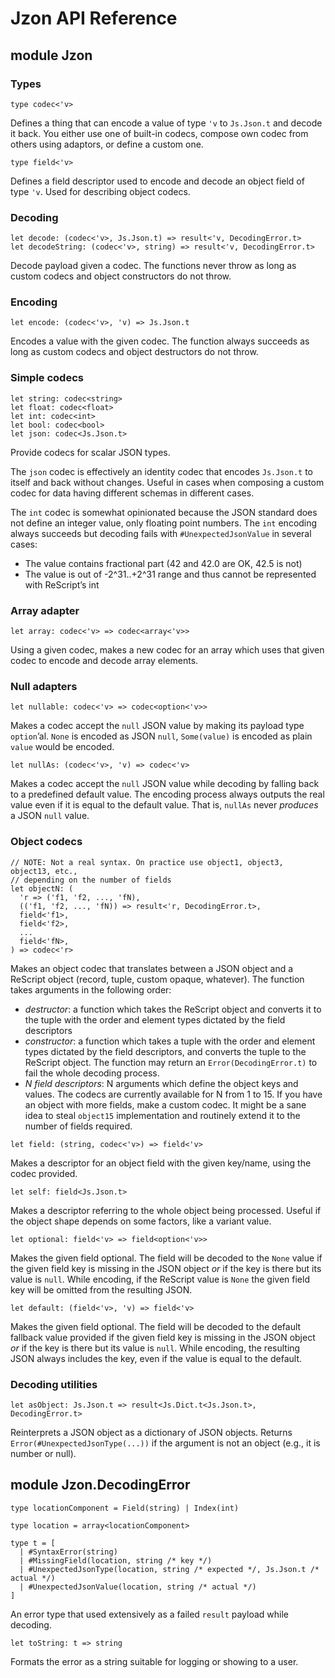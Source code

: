 # Jzon API Reference

## module Jzon

### Types

```rescript
type codec<'v>
```

Defines a thing that can encode a value of type `'v` to `Js.Json.t` and decode it back. You either use one of built-in codecs, compose own codec from others using adaptors, or define a custom one.

```rescript
type field<'v>
```

Defines a field descriptor used to encode and decode an object field of type `'v`. Used for describing object codecs.

### Decoding

```rescript
let decode: (codec<'v>, Js.Json.t) => result<'v, DecodingError.t>
let decodeString: (codec<'v>, string) => result<'v, DecodingError.t>
```

Decode payload given a codec. The functions never throw as long as custom codecs and object constructors do not throw.

### Encoding

```rescript
let encode: (codec<'v>, 'v) => Js.Json.t
```

Encodes a value with the given codec. The function always succeeds as long as custom codecs and object destructors do not throw.

### Simple codecs

```rescript
let string: codec<string>
let float: codec<float>
let int: codec<int>
let bool: codec<bool>
let json: codec<Js.Json.t>
```

Provide codecs for scalar JSON types.

The `json` codec is effectively an identity codec that encodes `Js.Json.t` to itself and back without changes. Useful in cases when composing a custom codec for data having different schemas in different cases.

The `int` codec is somewhat opinionated because the JSON standard does not define an integer value, only floating point numbers. The `int` encoding always succeeds but decoding fails with `#UnexpectedJsonValue` in several cases:

- The value contains fractional part (42 and 42.0 are OK, 42.5 is not)
- The value is out of -2^31..+2^31 range and thus cannot be represented with ReScript’s int

### Array adapter

```rescript
let array: codec<'v> => codec<array<'v>>
```

Using a given codec, makes a new codec for an array which uses that given codec to encode and decode array elements.

### Null adapters

```rescript
let nullable: codec<'v> => codec<option<'v>>
```

Makes a codec accept the `null` JSON value by making its payload type `option`’al. `None` is encoded as JSON `null`, `Some(value)` is encoded as plain `value` would be encoded.

```rescript
let nullAs: (codec<'v>, 'v) => codec<'v>
```

Makes a codec accept the `null` JSON value while decoding by falling back to a predefined default value. The encoding process always outputs the real value even if it is equal to the default value. That is, `nullAs` never _produces_ a JSON `null` value.

### Object codecs

```rescript
// NOTE: Not a real syntax. On practice use object1, object3, object13, etc.,
// depending on the number of fields
let objectN: (
  'r => ('f1, 'f2, ..., 'fN),
  (('f1, 'f2, ..., 'fN)) => result<'r, DecodingError.t>,
  field<'f1>,
  field<'f2>,
  ...
  field<'fN>,
) => codec<'r>
```

Makes an object codec that translates between a JSON object and a ReScript object (record, tuple, custom opaque, whatever). The function takes arguments in the following order:

- _destructor_: a function which takes the ReScript object and converts it to the tuple with the order and element types dictated by the field descriptors
- _constructor_: a function which takes a tuple with the order and element types dictated by the field descriptors, and converts the tuple to the ReScript object. The function may return an `Error(DecodingError.t)` to fail the whole decoding process.
- _N field descriptors_: N arguments which define the object keys and values. The codecs are currently available for N from 1 to 15. If you have an object with more fields, make a custom codec. It might be a sane idea to steal `object15` implementation and routinely extend it to the number of fields required.

```rescript
let field: (string, codec<'v>) => field<'v>
```

Makes a descriptor for an object field with the given key/name, using the codec provided.

```rescript
let self: field<Js.Json.t>
```

Makes a descriptor referring to the whole object being processed. Useful if the object shape depends on some factors, like a variant value.

```rescript
let optional: field<'v> => field<option<'v>>
```

Makes the given field optional. The field will be decoded to the `None` value if the given field key is missing in the JSON object _or_ if the key is there but its value is `null`. While encoding, if the ReScript value is `None` the given field key will be omitted from the resulting JSON.

```rescript
let default: (field<'v>, 'v) => field<'v>
```

Makes the given field optional. The field will be decoded to the default fallback value provided if the given field key is missing in the JSON object _or_ if the key is there but its value is `null`. While encoding, the resulting JSON always includes the key, even if the value is equal to the default.

### Decoding utilities

```rescript
let asObject: Js.Json.t => result<Js.Dict.t<Js.Json.t>, DecodingError.t>
```

Reinterprets a JSON object as a dictionary of JSON objects. Returns `Error(#UnexpectedJsonType(...))` if the argument is not an object (e.g., it is number or null).

## module Jzon.DecodingError

```rescript
type locationComponent = Field(string) | Index(int)

type location = array<locationComponent>

type t = [
  | #SyntaxError(string)
  | #MissingField(location, string /* key */)
  | #UnexpectedJsonType(location, string /* expected */, Js.Json.t /* actual */)
  | #UnexpectedJsonValue(location, string /* actual */)
]
```

An error type that used extensively as a failed `result` payload while decoding.

```rescript
let toString: t => string
```

Formats the error as a string suitable for logging or showing to a user.
